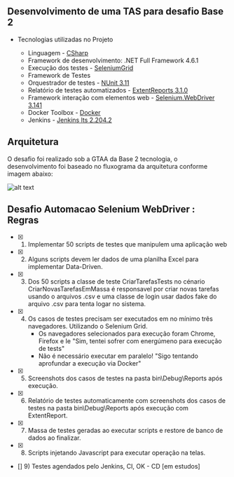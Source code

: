 ﻿## Desenvolvimento de uma TAS para desafio Base 2 

- Tecnologias utilizadas no Projeto

	- Linguagem		- [CSharp](https://docs.microsoft.com/pt-br/dotnet/csharp/ "CSharp")
	- Framework de desenvolvimento: .NET Full Framework 4.6.1
	- Execução dos testes - [SeleniumGrid](https://github.com/SeleniumHQ/selenium/wiki/Grid2)
	- Framework de Testes
	- Orquestrador de testes - [NUnit 3.11](https://github.com/nunit/nunit "NUnit 3.11")
	- Relatório de testes automatizados - [ExtentReports 3.1.0](http://extentreports.com/docs/versions/3/net/ "ExtentReports 3.1.0")
	- Framework interação com elementos web - [Selenium.WebDriver 3.141](https://www.seleniumhq.org/download/ "Selenium.WebDriver") 
	- Docker Toolbox - [Docker](https://docs.docker.com/toolbox/toolbox_install_windows/)
	- Jenkins - [Jenkins lts 2.204.2](https://hub.docker.com/r/jenkins/jenkins)


## Arquitetura

O desafio foi realizado sob a GTAA da Base 2 tecnologia, o desenvolvimento foi baseado no fluxograma da arquitetura conforme imagem abaixo:

![alt text](https://i.imgur.com/wexOWJF.png)

## Desafio Automacao Selenium WebDriver : Regras

- [x] 1) Implementar 50 scripts de testes que manipulem uma aplicação web
- [x] 2) Alguns scripts devem ler dados de uma planilha Excel para implementar Data-Driven.
- [x] 3) Dos 50 scripts a classe de teste CriarTarefasTests no cénario CriarNovasTarefasEmMassa é responsavel por criar novas tarefas usando o arquivos .csv e uma classe de login usar dados fake do arquivo .csv para tenta logar no sistema.
- [x] 4) Os casos de testes precisam ser executados em no mínimo três navegadores. Utilizando o Selenium Grid.
       - Os navegadores selecionados para execução foram Chrome, Firefox e Ie "Sim, tentei sofrer com energúmeno para execução de tests"
       - Não é necessário executar em paralelo! "Sigo tentando aprofundar a execução via Docker"
- [x] 5) Screenshots dos casos de testes na pasta bin\Debug\Reports após execução.
- [x] 6) Relatório de testes automaticamente com screenshots dos casos de testes na pasta bin\Debug\Reports após execução com  ExtentReport.
- [x] 7) Massa de testes geradas ao executar scripts e restore de banco de dados ao finalizar.
- [x] 8) Scripts injetando Javascript para executar operação na telas.
- [] 9) Testes agendados pelo Jenkins, CI, OK - CD [em estudos]



